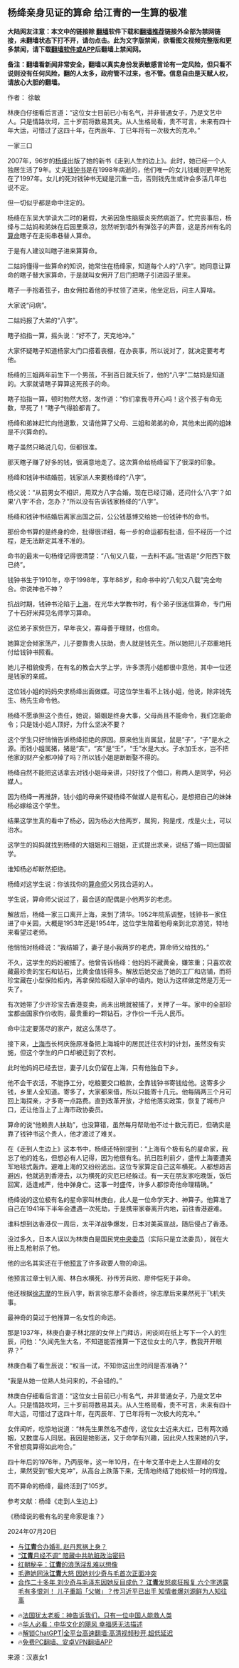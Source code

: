  <!-- 面包屑导航 --> <h2>杨绛亲身见证的算命 给江青的一生算的极准</h2> <p class="notice"><b>大陆网友注意：本文中的链接除 <a href="https://github.com/bannedbook/fanqiang" >翻墙</a>软件下载和<a href="https://github.com/killgcd/justmysocks/blob/master/README.md">翻墙推荐</a>链接外全部为禁网链接，未翻墙状态下打不开，请勿点击。此为文字版禁闻，欲看图文视频完整版和更多禁闻，请下载<a href="https://github.com/bannedbook/fanqiang">翻墙软件或APP</a>后翻墙上禁闻网。</p><p>备注：翻墙看新闻非常安全，翻墙以真实身份发表敏感言论有一定风险，但只看不说则没有任何风险，翻的人太多，政府管不过来，也不管。信息自由是天赋人权，请放心大胆的翻墙。</b></p>  <div class="entry"> <p>作者： 徐敏</p> <p id="summary">林庚白仔细看后言道：“这位女士目前已小有名气，并非普通女子，乃是文艺中人。只是情路坎坷，三十岁前将数易其夫。从人生格局看，贵不可言，未来有四十年大运，可惜过了这四十年，在丙辰年、丁巳年将有一次极大的克冲。”</p> <p id="conimg">一家三口</p> <p>2007年，96岁的<a href="https://www.bannedbook.org/bnews/tag/%e6%9d%a8%e7%bb%9b/" class="st_tag internal_tag" rel="tag" title="标签 杨绛 下的日志">杨绛</a>出版了她的新书《走到人生的边上》。此时，她已经一个人独居生活了9年。丈夫<a href="https://www.bannedbook.org/bnews/tag/%e9%92%b1%e9%92%9f%e4%b9%a6/" class="st_tag internal_tag" rel="tag" title="标签 钱钟书 下的日志">钱钟书</a>是在1998年病逝的，他们唯一的女儿钱瑗则更早地死在了1997年。女儿的死对钱钟书无疑是沉重一击，否则钱先生或许会多活几年也说不定。</p> <p>但一切似乎都是命中注定的。</p> <p>杨绛在东吴大学读大二时的暑假，大弟因急性脑膜炎突然病逝了。忙完丧事后，杨绛与二姑妈和弟妹在后园里乘凉，忽然听到墙外有弹弦子的声音，这是苏州有名的<a href="https://www.bannedbook.org/bnews/tag/%e7%ae%97%e5%91%bd/" class="st_tag internal_tag" rel="tag" title="标签 算命 下的日志">算命</a>瞎子在走街串巷替人算命。</p> <p>于是有人建议叫瞎子进来算算命。</p> <p>二姑妈懂得一些算命的知识，她常住在杨绛家，知道每个人的“八字”。她同意让算命的瞎子替大家算命，于是就叫女佣开了后门把瞎子引进园子里来。</p> <p>瞎子一手抱着弦子，由女佣拉着他的手杖领了进来，他坐定后，问主人算啥。</p> <p>大家说“问病”。</p> <p>二姑妈报了大弟的“八字”。</p> <p>瞎子掐指一算，摇头说：“好不了，天克地冲。”</p> <p>大家怀疑瞎子知道杨家大门口搭着丧棚，在办丧事，所以说对了，就决定要考考他。</p> <p>杨绛的三姐两年前生下一个男孩，不到百日就夭折了，他的“八字”二姑妈是知道的。大家就请瞎子算算这死孩子的命。</p> <p>瞎子掐指一算，顿时勃然大怒，发作道：“你们拿我寻开心吗！这个孩子有命无数，早死了！”瞎子气得脸都青了。</p> <p>杨绛和弟妹赶忙向他道歉，又请他算了父母、三姐和弟弟的命，其他未出阁的姐妹是不兴算命的。</p>  <p>瞎子虽然只略说几句，但都很准。</p> <p>那天瞎子赚了好多的钱，很满意地走了。这次算命给杨绛留下了很深的印象。</p> <p>杨绛和钱钟书结婚前，钱家派人来要杨绛的“八字”。</p> <p>杨父说：“从前男女不相识，用双方八字合婚。现在已经订婚，还问什么‘八字’？如果‘八字’不合，怎办？”所以没有告诉钱家杨绛的“八字”。</p> <p>杨绛和钱钟书结婚后离家出国之前，公公钱基博交给她一份钱钟书的命书。</p> <p>那份命书算的是终身的命，批得很详细，每一步的命运都有批语，但不经历一个过程，是无法断定其准不准的。</p> <p>命书的最末一句杨绛记得很清楚：“八旬又八载，一去料不返。”批语是“夕阳西下数已终”。</p> <p>钱钟书生于1910年，卒于1998年，享年88岁，和命书中的“八旬又八载”完全吻合。你说神也不神？</p> <p>抗战时期，钱钟书沦陷于<a href="https://www.bannedbook.org/bnews/tag/%e4%b8%8a%e6%b5%b7/" class="st_tag internal_tag" rel="tag" title="标签 上海 下的日志">上海</a>，在光华大学教书时，有个弟子很迷信算命，专门用了十石好米拜见名师学习算命。</p> <p>这位弟子家赀巨万，早年丧父，寡母善于理财，也信命。</p> <p>她算定会倾家荡产，儿子要靠贵人扶助，贵人就是钱先生。所以她把儿子郑重地托付给钱钟书照看。</p> <p>她儿子相貌俊秀，在有名的教会大学上学，许多漂亮小姐都很中意他，其中一位还是钱家的亲戚。</p> <p>这位钱小姐的妈妈央求杨绛出面做媒。可这位学生看不上钱小姐，他说，除非钱先生、杨先生命令他。</p> <p>杨绛不愿承担这个责任，她说，婚姻是终身大事，父母尚且不能命令，我们怎能命令；只是钱小姐人顶好，为什么坚决不要？</p> <p>这个学生只好悄悄告诉杨绛拒绝的原因。原来他生肖属鼠，鼠是“子”，“子”是水之源。而钱小姐属猪，猪是“亥”，“亥”是“壬”，“壬”水是大水。子水加壬水，岂不把他家的财产全都冲掉了吗？所以钱小姐是断断娶不得的。</p> <p>杨绛自然不能把这话拿去对钱小姐母亲讲，只好找了个借口，称两人是同学，何必媒人。</p>  <p>因为杨绛一再推辞，钱小姐的母亲怀疑杨绛不做媒人是有私心，是想把自己的妹妹杨必嫁给这个学生。</p> <p>结果这学生真的看中了杨必，因为杨必大他两岁，属狗，狗是戌，戌是火土，可以治水。</p> <p>这学生的妈妈就找到杨绛的大姐姐和三姐姐，正式提出求亲，说结了婚一同出国留学。</p> <p>谁知杨必却断然拒绝。</p> <p>杨绛对这学生说：你该找你的<a href="https://www.bannedbook.org/bnews/tag/%e7%ae%97%e5%91%bd%e5%b8%88/" class="st_tag internal_tag" rel="tag" title="标签 算命师 下的日志">算命师</a>父另找合适的人。</p> <p>学生说，算命师父说过了，最合适的配偶是小他两岁的老虎。</p> <p>解放后，杨绛一家三口离开上海，来到了清华。1952年院系调整，钱钟书一家住进了中关园，大概是1953年还是1954年，这位学生陪着他母亲到北京游览，特地来看望过老师。</p> <p>他悄悄对杨绛说：“我结婚了，妻子是小我两岁的老虎，算命师父给找的。”</p> <p>不久，这学生的妈妈被捕了。他曾告诉杨绛：他妈妈不藏黄金，嫌笨重；只喜欢收藏最珍贵的宝石和钻石，比黄金值钱得多。解放后她交出了她的工厂和店铺，而将珍宝藏在小型保险柜内，再拿保险柜砌入家中的墙内。她认为这样做定然是万无一失了。</p> <p>有次她带了少许珍宝去香港变卖，尚未出境就被捕了，关押了一年。家中的全部珍宝都由国家作价收购，最贵重的一颗钻石，才作价一千元人民币。</p> <p>命中注定要荡尽的家产，就这么荡尽了。</p> <p>接下来，<a href="https://www.bannedbook.org/bnews/tag/%E4%B8%8A%E6%B5%B7%E5%B8%82/" class="st_tag internal_tag" rel="tag" title="标签 上海市 下的日志">上海市</a>长柯庆施原准备把上海城中的居民迁往农村的计划，虽然没有实施，但这个学生的户口却被迁到了农村。</p> <p>此时他妈妈已经去世，妻子儿女仍留在上海，只有他独自下乡。</p> <p>他不会干农活，不能挣工分，吃粮要交口粮款，全靠钱钟书寄钱给他。这寄多少钱，乡里人全知道。寄多了，大家都来借，所以只能寄十几元。他每隔两三个月可回上海探亲，才多寄一点路费。直到改革开放，才给他落实政策，恢复了城市户口，还让他当上了上海市政协委员。</p> <p>算命的说“他赖贵人扶助”，也没算错，虽然每月帮助他不过十数元而已，但确实是靠了钱钟书这个贵人，他才渡过了难关。</p> <p>在《走到人生边上》这本书中，杨绛还特别提到：“上海有个极有名的星命家，我忘了他的姓名，但想必有人记得，因为他很有名。抗日胜利前夕，盛传上海要遭美军地毯式轰炸。避难上海的又纷纷逃出。这位专家算定自己这年横死。人都想趋吉避凶，他就逃到香港去，以为横死的灾厄已经躲过。有一天在朋友家吃晚饭，饭后回寓，适逢戒严，他中弹身亡。这事一时盛传，许多人都惊奇他命理精确。”</p>  <p>杨绛说的这位极有名的星命家叫林庚白，此人是一位命学天才、神算子。他算准了自己在1941年下半年会遭遇一次死劫，于是携带家眷离开内地，前往香港避难。</p> <p>谁料想到达香港仅一周后，太平洋战争爆发，日本对美英宣战，随后侵占了香港。</p> <p>没过多久，日本人误以为林庚白是国民党<a href="https://www.bannedbook.org/bnews/tag/%e4%b8%ad%e5%a4%ae%e5%a7%94%e5%91%98/" class="st_tag internal_tag" rel="tag" title="标签 中央委员 下的日志">中央委员</a>（实际只是立法委员），就在大街上乱枪射杀了他。</p> <p>他的出名其实还在于他<span class='wp_keywordlink'><a href="https://www.bannedbook.org/forum5/" title="预言玄学禁书下载" rel="nofollow">预言</a></span>了许多政要人物的命运。</p> <p>他预言过章士钊入阁、林白水横死、孙传芳兵败、廖仲恺死于非命。</p> <p>他还根据<a href="https://www.bannedbook.org/bnews/tag/%e5%be%90%e5%bf%97%e6%91%a9/" class="st_tag internal_tag" rel="tag" title="标签 徐志摩 下的日志">徐志摩</a>的生辰八字，断言徐志摩不会善终，徐志摩后来果然死于飞机失事。</p> <p>最神奇的莫过于他推算一名女性的命运。</p> <p>那是1937年，林庚白妻子林北丽的女伴上门拜访，闲谈间在纸上写下一个人的生辰，问他：“久闻先生大名，不知道能否推算一下这位女士的八字，教我开开眼界？”</p> <p>林庚白看了看生辰说：“权当一试，不知你这出生时间是否准确？”</p> <p>“我是从她一位熟人处问来的，不会错的。”</p> <p>林庚白仔细看后言道：“这位女士目前已小有名气，并非普通女子，乃是文艺中人。只是情路坎坷，三十岁前将数易其夫。从人生格局看，贵不可言，未来有四十年大运，可惜过了这四十年，在丙辰年、丁巳年将有一次极大的克冲。”</p> <p>女伴闻听，吃惊地说道：“林先生果然名不虚传，这位女士近来大红，已有两次婚姻，又数度与人同居。我因是她影迷，又于命学有兴趣，因此央人找来她的八字，不曾想竟算得如此吻合。”</p> <p>四十年后的1976年，乃丙辰年，这一年10月，在十年文革中走上人生巅峰的女士，果然受到“极大克冲”，从高台上跌落下来，无情地终结了她权倾一时的辉煌。</p> <p>而不算命的杨绛，最终活到了105岁。</p> <p>参考文献：杨绛《走到人生边上》</p> <p>《杨绛说的极有名的星命家是谁？》</p>  <p>2024年07月20日</p> <!--<div id="taboola-mid-1"></div>--><ul class='op-related-articles' title='相关阅读'> <li><a href='https://www.bannedbook.org/bnews/lishi/20240726/2066953.html' target='_blank'>与<b>江青</b>合办婚礼 赵丹惹祸上身？</a></li> <li><a href='https://www.bannedbook.org/bnews/topimagenews/20240715/2062370.html' target='_blank'>“<b>江青</b>月经不调” 暗藏中共肮脏政治密码</a></li> <li><a href='https://www.bannedbook.org/bnews/cnnews/20240706/2058872.html' target='_blank'>红朝秘辛：<b>江青</b>的浪荡淫乱难以想像</a></li> <li><a href='https://www.bannedbook.org/bnews/topimagenews/20240703/2057639.html' target='_blank'>毛邀她同泳<b>江青</b>大怒 因她刘少奇与毛首次正面冲突</a></li> <li><a href='https://www.bannedbook.org/bnews/baitai/20240625/2054422.html' target='_blank'>合作二十多年 刘少奇与毛泽东因她反目成仇？ <b>江青</b>发怒疯狂报复 六个字透露毛有多恨刘！ 儿子重蹈「父辙」？传习近平已出手 知情者爆刘源鲜为人知往事</a></li> </ul> <ul class="texttj"> <li>🔥<a href="https://www.bannedbook.org/bnews/ssgc/20230219/1850782.html" target="_blank">法国犹太老板：神告诉我们，只有一位中国人能救人类</a></li> <li>🔥<a href="https://www.bannedbook.org/bnews/comments/20220220/1694796.html" target="_blank">华人必看：中华文化的飓风 幸福感无法描述</a></li> <li>🔥<a href="https://github.com/bannedbook/fanqiang/wiki/V2ray%E6%9C%BA%E5%9C%BA" target="_blank">解锁ChatGPT|全平台高速翻墙:高清视频秒开,超低延迟</a></li> <li>🔥<a href="https://github.com/bannedbook/fanqiang/wiki/%E7%A6%81%E9%97%BB%E7%BD%91%E5%AE%89%E5%8D%93%E7%BF%BB%E5%A2%99%E6%96%B0%E9%97%BBAPP" target="_blank">免费PC翻墙、安卓VPN翻墙APP</a></li> </ul><p class="src-info">来源：汉嘉女1 </p><a name='sharetosocial'></a> <div style="margin-bottom:5px;padding-bottom:5px;clear:both"> <div id="archive-pix-1" class="banner-ads"> <!-- AuctionX Display platform tag START --> <div id="27602x728x90x621x_ADSLOT1" clicktrack="%%CLICK_URL_ESC%%"></div>  <!-- AuctionX Display platform tag END --> </div> <div id="archive-pix-2" class="banner-ads"> <!-- AuctionX Display platform tag START --> <div id="27556x300x250x621x_ADSLOT1" clicktrack="%%CLICK_URL_ESC%%" style="margin:0 auto;text-align:center"></div>  <!-- AuctionX Display platform tag END --> </div> </div>  <div id="archive-pix-1" class="banner-ads"> <!-- AuctionX Display platform tag START --> <div id="27603x728x90x621x_ADSLOT1" clicktrack="%%CLICK_URL_ESC%%"></div>  <!-- AuctionX Display platform tag END --> </div> </div><!--END ENTRY--> 